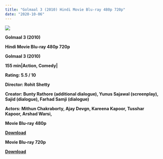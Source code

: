```yaml
---
title: "Golmaal 3 (2010) Hindi Movie Blu-ray 480p 720p"
date: "2020-10-06"
---
```


[**![](https://1.bp.blogspot.com/-K_mnb0rbHhk/Xu7U-6r0SaI/AAAAAAAADiI/LdijpEq10Akk3V_0t3rjUU89bNoavg6owCLcBGAsYHQ/s1600/j7654fgu.jpg)**](https://1.bp.blogspot.com/-K_mnb0rbHhk/Xu7U-6r0SaI/AAAAAAAADiI/LdijpEq10Akk3V_0t3rjUU89bNoavg6owCLcBGAsYHQ/s1600/j7654fgu.jpg)

 **Golmaal 3 (2010)**

**Hindi Movie Blu-ray 480p 720p** 

**Golmaal 3 (2010)**

**155 min|Action, Comedy|**

**Rating: 5.5 / 10** 

**Director: Rohit Shetty**

**Creator: Bunty Rathore (additional dialogue), Yunus Sajawal (screenplay), Sajid (dialogue), Farhad Samji (dialogue)**

**Actors: Mithun Chakraborty, Ajay Devgn, Kareena Kapoor, Tusshar Kapoor, Arshad Warsi,** 

 **Movie Blu-ray 480p** 

**[Download](https://myglinks.xyz/4352)** 

 **Movie Blu-ray 720p** 

**[Download](https://myglinks.xyz/4353)**
